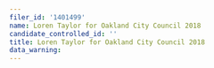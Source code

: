 ```yaml
---
filer_id: '1401499'
name: Loren Taylor for Oakland City Council 2018
candidate_controlled_id: ''
title: Loren Taylor for Oakland City Council 2018
data_warning: 
---
```

